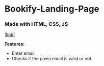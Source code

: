 # Bookify-Landing-Page
### Made with HTML, CSS, JS
[[link](https://bookifylandingpage.netlify.app/)]

**Features:**
- Enter email
- Checks if the given email is valid or not
